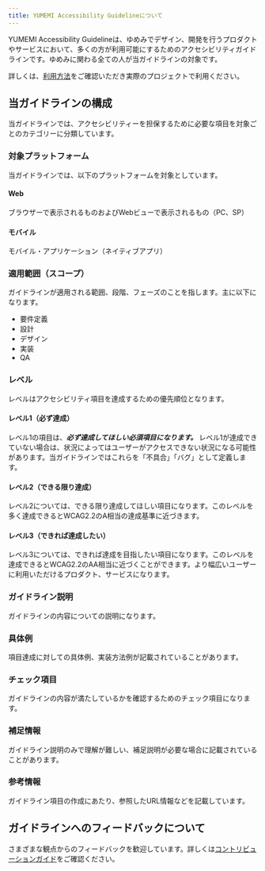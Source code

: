 ```yaml
---
title: YUMEMI Accessibility Guidelineについて
---
```


YUMEMI Accessibility Guidelineは、ゆめみでデザイン、開発を行うプロダクトやサービスにおいて、多くの方が利用可能にするためのアクセシビリティガイドラインです。ゆめみに関わる全ての人が当ガイドラインの対象です。

詳しくは、[利用方法](/about/usage)をご確認いただき実際のプロジェクトで利用ください。


## 当ガイドラインの構成

当ガイドラインでは、アクセシビリティーを担保するために必要な項目を対象ごとのカテゴリーに分類しています。

### 対象プラットフォーム

当ガイドラインでは、以下のプラットフォームを対象としています。

#### Web

ブラウザーで表示されるものおよびWebビューで表示されるもの（PC、SP）

#### モバイル

モバイル・アプリケーション（ネイティブアプリ）

### 適用範囲（スコープ）

ガイドラインが適用される範囲、段階、フェーズのことを指します。主に以下になります。

- 要件定義
- 設計
- デザイン
- 実装
- QA

### レベル

レベルはアクセシビリティ項目を達成するための優先順位となります。


#### レベル1（必ず達成）

レベル1の項目は、***必ず達成してほしい必須項目になります。*** レベル1が達成できていない場合は、状況によってはユーザーがアクセスできない状況になる可能性があります。当ガイドラインではこれらを「不具合」「バグ」として定義します。

#### レベル2（できる限り達成）

レベル2については、できる限り達成してほしい項目になります。このレベルを多く達成できるとWCAG2.2のA相当の達成基準に近づきます。

#### レベル3（できれば達成したい）

レベル3については、できれば達成を目指したい項目になります。このレベルを達成できるとWCAG2.2のAA相当に近づくことができます。より幅広いユーザーに利用いただけるプロダクト、サービスになります。


### ガイドライン説明

ガイドラインの内容についての説明になります。

### 具体例

項目達成に対しての具体例、実装方法例が記載されていることがあります。

### チェック項目

ガイドラインの内容が満たしているかを確認するためのチェック項目になります。

### 補足情報

ガイドライン説明のみで理解が難しい、補足説明が必要な場合に記載されていることがあります。

### 参考情報

ガイドライン項目の作成にあたり、参照したURL情報などを記載しています。

## ガイドラインへのフィードバックについて

さまざまな観点からのフィードバックを歓迎しています。詳しくは[コントリビューションガイド](/about/contribution-guide)をご確認ください。